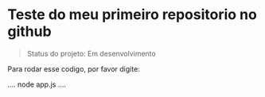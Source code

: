 <h1> Teste do meu primeiro repositorio no github </h1>

> Status do projeto: Em desenvolvimento

Para rodar esse codigo, por favor digite:

....
node app.js
....
